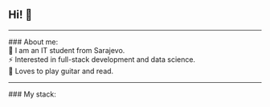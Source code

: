 ## Hi! 👋
<hr/>
### About me:
<br>
💬 I am an IT student from Sarajevo. <br>
⚡ Interested in full-stack development and data science. <br>
👯 Loves to play guitar and read. <br>
<hr>
### My stack:



<!--
**charovatzbassar/charovatzbassar** is a ✨ _special_ ✨ repository because its `README.md` (this file) appears on your GitHub profile.

Here are some ideas to get you started:

- 🔭 I’m currently working on ...
- 🌱 I’m currently learning ...
- 👯 I’m looking to collaborate on ...
- 🤔 I’m looking for help with ...
- 💬 Ask me about ...
- 📫 How to reach me: ...
- 😄 Pronouns: ...
- ⚡ Fun fact: ...
-->
